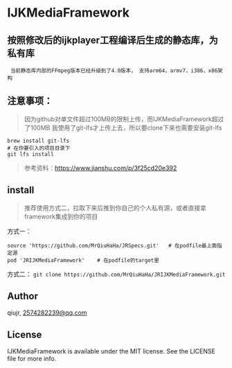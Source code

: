 # IJKMediaFramework

## 按照修改后的ijkplayer工程编译后生成的静态库，为私有库

` 当前静态库内部的FFmpeg版本已经升级到了4.0版本， 支持arm64，armv7，i386，x86架构`

## 注意事项：
> 因为github对单文件超过100MB的限制上传，而IJKMediaFramework超过了100MB
> 我使用了git-lfs才上传上去，所以要clone下来也需要安装git-lfs

```
brew install git-lfs
# 在你要引入的项目目录下
git lfs install
```
> 参考资料：https://www.jianshu.com/p/3f25cd20e392

## install
> 推荐使用方式二，拉取下来后推到你自己的个人私有源，或者直接拿framework集成到你的项目

方式一：
```
source 'https://github.com/MrQiuHaHa/JRSpecs.git'   # 在podfile最上面指定源
pod 'JRIJKMediaFramework'    # 在podfile的target里
```

方式二：
`git clone https://github.com/MrQiuHaHa/JRIJKMediaFramework.git`


## Author

qiujr, 2574282239@qq.com

## License

IJKMediaFramework is available under the MIT license. See the LICENSE file for more info.
